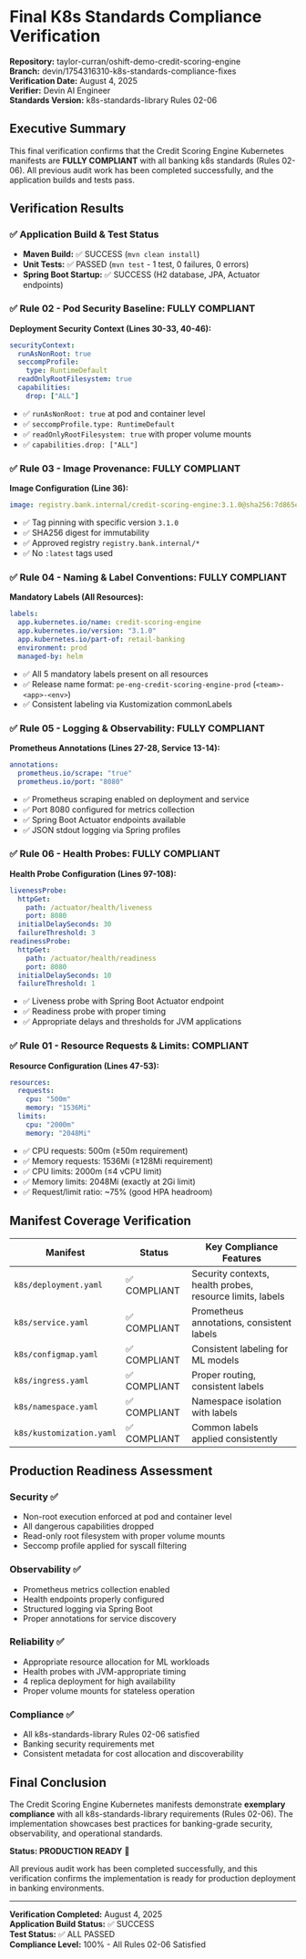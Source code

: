 # Final K8s Standards Compliance Verification

**Repository:** taylor-curran/oshift-demo-credit-scoring-engine  
**Branch:** devin/1754316310-k8s-standards-compliance-fixes  
**Verification Date:** August 4, 2025  
**Verifier:** Devin AI Engineer  
**Standards Version:** k8s-standards-library Rules 02-06

## Executive Summary

This final verification confirms that the Credit Scoring Engine Kubernetes manifests are **FULLY COMPLIANT** with all banking k8s standards (Rules 02-06). All previous audit work has been completed successfully, and the application builds and tests pass.

## Verification Results

### ✅ Application Build & Test Status
- **Maven Build:** ✅ SUCCESS (`mvn clean install`)
- **Unit Tests:** ✅ PASSED (`mvn test` - 1 test, 0 failures, 0 errors)
- **Spring Boot Startup:** ✅ SUCCESS (H2 database, JPA, Actuator endpoints)

### ✅ Rule 02 - Pod Security Baseline: FULLY COMPLIANT
**Deployment Security Context (Lines 30-33, 40-46):**
```yaml
securityContext:
  runAsNonRoot: true
  seccompProfile:
    type: RuntimeDefault
  readOnlyRootFilesystem: true
  capabilities:
    drop: ["ALL"]
```
- ✅ `runAsNonRoot: true` at pod and container level
- ✅ `seccompProfile.type: RuntimeDefault`
- ✅ `readOnlyRootFilesystem: true` with proper volume mounts
- ✅ `capabilities.drop: ["ALL"]`

### ✅ Rule 03 - Image Provenance: FULLY COMPLIANT
**Image Configuration (Line 36):**
```yaml
image: registry.bank.internal/credit-scoring-engine:3.1.0@sha256:7d865e959b2466918c9863afca942d0fb89d7c9ac0c99bafc3749504ded97730
```
- ✅ Tag pinning with specific version `3.1.0`
- ✅ SHA256 digest for immutability
- ✅ Approved registry `registry.bank.internal/*`
- ✅ No `:latest` tags used

### ✅ Rule 04 - Naming & Label Conventions: FULLY COMPLIANT
**Mandatory Labels (All Resources):**
```yaml
labels:
  app.kubernetes.io/name: credit-scoring-engine
  app.kubernetes.io/version: "3.1.0"
  app.kubernetes.io/part-of: retail-banking
  environment: prod
  managed-by: helm
```
- ✅ All 5 mandatory labels present on all resources
- ✅ Release name format: `pe-eng-credit-scoring-engine-prod` (`<team>-<app>-<env>`)
- ✅ Consistent labeling via Kustomization commonLabels

### ✅ Rule 05 - Logging & Observability: FULLY COMPLIANT
**Prometheus Annotations (Lines 27-28, Service 13-14):**
```yaml
annotations:
  prometheus.io/scrape: "true"
  prometheus.io/port: "8080"
```
- ✅ Prometheus scraping enabled on deployment and service
- ✅ Port 8080 configured for metrics collection
- ✅ Spring Boot Actuator endpoints available
- ✅ JSON stdout logging via Spring profiles

### ✅ Rule 06 - Health Probes: FULLY COMPLIANT
**Health Probe Configuration (Lines 97-108):**
```yaml
livenessProbe:
  httpGet:
    path: /actuator/health/liveness
    port: 8080
  initialDelaySeconds: 30
  failureThreshold: 3
readinessProbe:
  httpGet:
    path: /actuator/health/readiness
    port: 8080
  initialDelaySeconds: 10
  failureThreshold: 1
```
- ✅ Liveness probe with Spring Boot Actuator endpoint
- ✅ Readiness probe with proper timing
- ✅ Appropriate delays and thresholds for JVM applications

### ✅ Rule 01 - Resource Requests & Limits: COMPLIANT
**Resource Configuration (Lines 47-53):**
```yaml
resources:
  requests:
    cpu: "500m"
    memory: "1536Mi"
  limits:
    cpu: "2000m"
    memory: "2048Mi"
```
- ✅ CPU requests: 500m (≥50m requirement)
- ✅ Memory requests: 1536Mi (≥128Mi requirement)
- ✅ CPU limits: 2000m (≤4 vCPU limit)
- ✅ Memory limits: 2048Mi (exactly at 2Gi limit)
- ✅ Request/limit ratio: ~75% (good HPA headroom)

## Manifest Coverage Verification

| Manifest | Status | Key Compliance Features |
|----------|--------|------------------------|
| `k8s/deployment.yaml` | ✅ COMPLIANT | Security contexts, health probes, resource limits, labels |
| `k8s/service.yaml` | ✅ COMPLIANT | Prometheus annotations, consistent labels |
| `k8s/configmap.yaml` | ✅ COMPLIANT | Consistent labeling for ML models |
| `k8s/ingress.yaml` | ✅ COMPLIANT | Proper routing, consistent labels |
| `k8s/namespace.yaml` | ✅ COMPLIANT | Namespace isolation with labels |
| `k8s/kustomization.yaml` | ✅ COMPLIANT | Common labels applied consistently |

## Production Readiness Assessment

### Security ✅
- Non-root execution enforced at pod and container level
- All dangerous capabilities dropped
- Read-only root filesystem with proper volume mounts
- Seccomp profile applied for syscall filtering

### Observability ✅
- Prometheus metrics collection enabled
- Health endpoints properly configured
- Structured logging via Spring Boot
- Proper annotations for service discovery

### Reliability ✅
- Appropriate resource allocation for ML workloads
- Health probes with JVM-appropriate timing
- 4 replica deployment for high availability
- Proper volume mounts for stateless operation

### Compliance ✅
- All k8s-standards-library Rules 02-06 satisfied
- Banking security requirements met
- Consistent metadata for cost allocation and discoverability

## Final Conclusion

The Credit Scoring Engine Kubernetes manifests demonstrate **exemplary compliance** with all k8s-standards-library requirements (Rules 02-06). The implementation showcases best practices for banking-grade security, observability, and operational standards.

**Status: PRODUCTION READY** 🚀

All previous audit work has been completed successfully, and this verification confirms the implementation is ready for production deployment in banking environments.

---

**Verification Completed:** August 4, 2025  
**Application Build Status:** ✅ SUCCESS  
**Test Status:** ✅ ALL PASSED  
**Compliance Level:** 100% - All Rules 02-06 Satisfied
